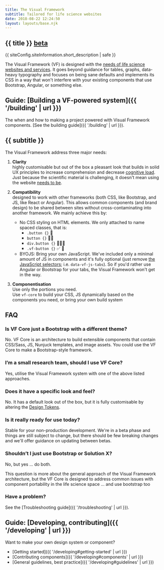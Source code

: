 ```yaml
---
title: The Visual Framework
subtitle: Tailored for life science websites
date: 2018-08-22 12:24:50
layout: layouts/base.njk
---
```


<section class="vf-intro | embl-grid embl-grid--has-centered-content">
<div><!-- empty --></div>
<div>
  <h1 class="vf-intro__heading vf-intro__heading--has-tag">{{ title }} <a href="#" class="vf-badge vf-badge--primary vf-badge--phases">beta</a></h1>
  <p class="vf-lede">{{ siteConfig.siteInformation.short_description | safe }}</p>

  <p class="vf-intro__text">The Visual Framework (VF) is designed with the <a href="https://blogs.embl.org/communications/2018/09/12/faster-scientific-websites-through-reusability" class="vf-link">needs of life science websites and services</a>. It goes beyond guidance for tables, graphs, data-heavy typography and focuses on being sane defaults and implements its CSS in a way that won't interfere with your existing components that use Bootstrap, Angular, or something else.</p>

</div>
</section>

<section class="vf-content | embl-grid embl-grid--has-centered-content">
<div><!-- empty --></div><div class="vf-box vf-box--inlay">

## Guide: [Building a VF-powered system]({{ '/building' | url }})

The when and how to making a project powered with Visual Framework components. [See the building guide]({{ '/building' | url }}).

</div>
</section>

<section class="vf-content | embl-grid embl-grid--has-centered-content">
<div></div>
<div>

## {{ subtitle }}

<!-- This content is styled using the .vf-content component, intended for use
     where the application of classnames is difficult, such as Markdown text
     or WYSIWYG editors -->

The Visual Framework address three major needs:

1. **Clarity**<br/>
highly customisable but out of the box a pleasant look that builds in solid UX principles to increase comprehension and decrease [cognitive load](https://www.google.com/search?q=cognitive+load+software+usability). Just because the scientific material is challenging, it doesn't mean using the website [needs to be](https://theoutline.com/post/2954/user-interface-designers-are-horrified-by-hawaii-s-missile-alert-system).

1. **Compatibility**<br/>
designed to work with other frameworks (both CSS, like Bootstrap, and JS, like React or Angular). This allows common components (and brand design) to be shared between sites without cross-contaminating into another framework. We mainly achieve this by:
    - No CSS styling on HTML elements. We only attached to name spaced classes, that is:
      - `.button {}` 🚫
      - `button {}` 🚫🚫
      - `div.button {}` 🚫🚫🚫
      - `.vf-button {}` ✅ 💯
    - BYOJS: Bring your own JavaScript. We've included only a minimal amount of JS in components and it's fully optional (just remove [the JavaScript selectors](https://github.com/visual-framework/vf-core/issues/115#issuecomment-455524131); i.e. `data-vf-js-tabs`). So if you'd rather use Angular or Bootstrap for your tabs, the Visual Framework won't get in the way.

1. **Componentisation**<br/>
  Use only the portions you need.<br/>
  Use `vf-core` to build your CSS, JS dynamically based on the components you need, or bring your own build system

</div>
</section>

<section class="vf-content | embl-grid embl-grid--has-centered-content">
<div></div>
<div>

## FAQ

### Is VF Core just a Bootstrap with a different theme?

No. VF Core is an architecture to build extensible components that contain CSS/Sass, JS, Nunjuck templates, and image assets. You could use the VF Core to make a Bootstrap-style framework.   

### I’m a small research team, should I use VF Core?

Yes, utilise the Visual Framework system with one of the above listed approaches.

### Does it have a specific look and feel?

No. It has a default look out of the box, but it is fully customisable by altering the [Design Tokens](https://github.com/visual-framework/vf-core/tree/develop/components/vf-design-tokens/src).

### Is it really ready for use today?

Stable for your non-production development. We're in a beta phase and things are still subject to change, but there should be few breaking changes and we'll offer guidance on updating between betas.

### Shouldn’t I just use Bootstrap or Solution X?

No, but yes … do both.

This question is more about the general approach of the Visual Framework architecture, but the VF Core is designed to address common issues with component portability in the life science space …
and use bootstrap too

### Have a problem?

See the [Troubleshooting guide]({{ '/troubleshooting' | url }}).

</div>
</section>

<!-- Developing section -->
<section class="vf-content | embl-grid embl-grid--has-centered-content">
<div><!-- empty --></div>
<div class="vf-box vf-box--inlay">

## Guide: [Developing, contributing]({{ '/developing' | url }})

Want to make your own design system or component?

- <a id="developing"></a> [Getting started]({{ '/developing#getting-started' | url }})
- [Contributing components]({{ '/developing#components' | url }})
- [General guidelines, best practice]({{ '/developing#guidelines' | url }})

</div>
</section>
